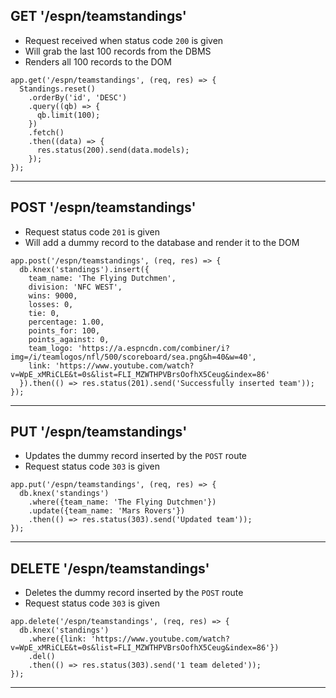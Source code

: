 ## GET '/espn/teamstandings'

- Request received when status code ``200`` is given
- Will grab the last 100 records from the DBMS
- Renders all 100 records to the DOM

```
app.get('/espn/teamstandings', (req, res) => {
  Standings.reset()
    .orderBy('id', 'DESC')
    .query((qb) => {
      qb.limit(100);
    })
    .fetch()
    .then((data) => {
      res.status(200).send(data.models);
    });
});
```

---

## POST '/espn/teamstandings'

- Request status code ``201`` is given
- Will add a dummy record to the database and render it to the DOM

```
app.post('/espn/teamstandings', (req, res) => {
  db.knex('standings').insert({
    team_name: 'The Flying Dutchmen',
    division: 'NFC WEST',
    wins: 9000,
    losses: 0,
    tie: 0,
    percentage: 1.00,
    points_for: 100,
    points_against: 0,
    team_logo: 'https://a.espncdn.com/combiner/i?img=/i/teamlogos/nfl/500/scoreboard/sea.png&h=40&w=40',
    link: 'https://www.youtube.com/watch?v=WpE_xMRiCLE&t=0s&list=FLI_MZWTHPVBrsOofhX5Ceug&index=86'
  }).then(() => res.status(201).send('Successfully inserted team'));
});
```

---

## PUT '/espn/teamstandings'

- Updates the dummy record inserted by the ``POST`` route
- Request status code ``303`` is given

```
app.put('/espn/teamstandings', (req, res) => {
  db.knex('standings')
    .where({team_name: 'The Flying Dutchmen'})
    .update({team_name: 'Mars Rovers'})
    .then(() => res.status(303).send('Updated team'));
});
```

---

## DELETE '/espn/teamstandings'

- Deletes the dummy record inserted by the ``POST`` route
- Request status code ``303`` is given

```
app.delete('/espn/teamstandings', (req, res) => {
  db.knex('standings')
    .where({link: 'https://www.youtube.com/watch?v=WpE_xMRiCLE&t=0s&list=FLI_MZWTHPVBrsOofhX5Ceug&index=86'})
    .del()
    .then(() => res.status(303).send('1 team deleted'));
});
```

---